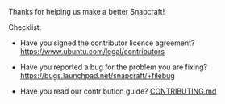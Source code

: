 Thanks for helping us make a better Snapcraft!

Checklist:

- Have you signed the contributor licence agreement?
  https://www.ubuntu.com/legal/contributors

- Have you reported a bug for the problem you are fixing?
  https://bugs.launchpad.net/snapcraft/+filebug

- Have you read our contribution guide?
  [CONTRIBUTING.md](CONTRIBUTING.md)
